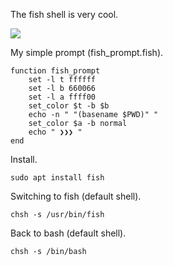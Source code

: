 The fish shell is very cool.

<img src="https://skandyns.github.io/img/fish-shell.png"/>

My simple prompt (fish_prompt.fish).
```
function fish_prompt
    set -l t ffffff
    set -l b 660066
    set -l a ffff00
    set_color $t -b $b
    echo -n " "(basename $PWD)" "
    set_color $a -b normal
    echo " ❯❯❯ "
end
```
Install.
```
sudo apt install fish
```
Switching to fish (default shell).
```
chsh -s /usr/bin/fish
```
Back to bash (default shell).
```
chsh -s /bin/bash
```
